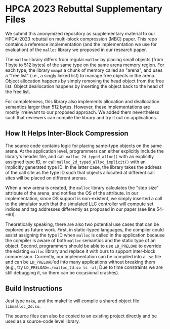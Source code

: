
HPCA 2023 Rebuttal Supplementary Files
======================================

We submit this anonymized repository as supplementary material to our HPCA-2023 rebuttal on 
multi-block compression (MBC) paper. 
This repo contains a reference implementation (and the implementation we use for evaluation) of 
the `malloc` library we proposed in our research paper.

The `malloc` library differs from regular `malloc` by placing small objects (from 1 byte to 512 bytes) 
of the same type on the same arena memory region. For each type, the library `mmap`s a chunk of memory
called an "arena", and uses a "free list" (i.e., a singly linked list) to manage free objects in the arena. 
Object allocation happens by simply removing the head object from the free list.
Object deallocation happens by inserting the object back to the head of the free list.

For completeness, this library also implements allocation and deallocation semantics larger than 512 bytes. 
However, these implementations are mostly irrelevant to our proposed approach. We added them nevertheless 
such that reviewers can compile the library and try it out on applications.

How It Helps Inter-Block Compression
------------------------------------

The source code contains logic for placing same-type objects on the same arena. 
At the application level, programmers can either explicitly include the library's header file, and call
`malloc_2d_typed_alloc()` with an explicitly assigned type ID, or call `malloc_2d_typed_alloc_implicit()`
with an implicitly generated type ID. In the latter case, the library takes the address of the call site as the 
type ID such that objects allocated at different call sites will be placed on different arenas.

When a new arena is created, the `malloc` library calculates the "step size" attribute of the arena, 
and notifies the OS of the attribute. In our implementation, since OS support is non-existent, we simply
inserted a call to the simulator such that the simulated LLC controller will compute set indices and tag addresses
differently as proposed in our paper (see line 54--60).

Theoretically speaking, there are also two potential use cases that can be explored as future work.
First, in static-typed languages, the compiler could assist assigning the type ID when `malloc` is 
called in the application because the compiler is aware of both `malloc` semantics and the static type 
of an object.
Second, programmers should be able to use `LD_PRELOAD` to override the existing `malloc` library and replace 
it with ours to support inter-block compression. Currently, our implementation can be compiled into a `.so` file
and can be `LD_PRELOAD`'ed into many applications without breaking them 
(e.g., try `LD_PRELOAD=./malloc_2d.so ls -al`; Due to time constraints we are still debugging it, so there can be 
occasional crashes). 

Build Instructions
------------------

Just type `make`, and the makefile will compile a shared object file `libmalloc_2d.so`. 

The source files can also be copied to an existing project directly and be used as a source-code 
level library. 
